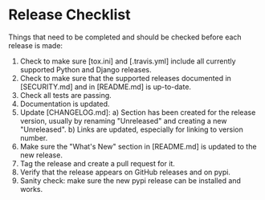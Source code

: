 # Release Checklist

Things that need to be completed and should be checked before each release is made:

 1. Check to make sure [tox.ini] and [.travis.yml] include all currently supported Python and Django releases.
 2. Check to make sure that the supported releases documented in [SECURITY.md] and in [README.md] is up-to-date.
 2. Check all tests are passing. 
 3. Documentation is updated.
 4. Update [CHANGELOG.md]:
   a) Section has been created for the release version, usually by renaming "Unreleased" and creating a new "Unreleased".
   b) Links are updated, especially for linking to version number.
 5. Make sure the "What's New" section in [README.md] is updated to the new release.
 6. Tag the release and create a pull request for it.
 7. Verify that the release appears on GitHub releases and on pypi.
 8. Sanity check: make sure the new pypi release can be installed and works.
